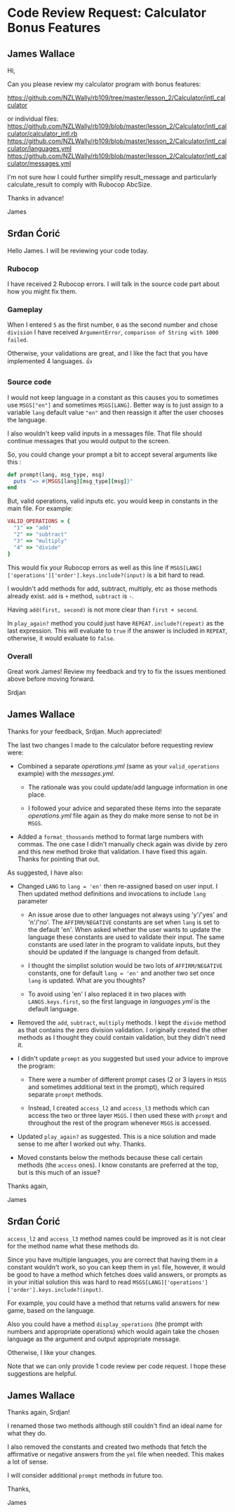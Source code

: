# Code Review Request: Calculator Bonus Features

## James Wallace

Hi,

Can you please review my calculator program with bonus features:

https://github.com/NZLWally/rb109/tree/master/lesson_2/Calculator/intl_calculator

or individual files: https://github.com/NZLWally/rb109/blob/master/lesson_2/Calculator/intl_calculator/calculator_intl.rb https://github.com/NZLWally/rb109/blob/master/lesson_2/Calculator/intl_calculator/languages.yml https://github.com/NZLWally/rb109/blob/master/lesson_2/Calculator/intl_calculator/messages.yml

I'm not sure how I could further simplify result_message and particularly calculate_result to comply with Rubocop AbcSize.

Thanks in advance!

James


## Srđan Ćorić

Hello James. I will be reviewing your code today.

### Rubocop

I have received 2 Rubocop errors. I will talk in the source code part about how you might fix them.

### Gameplay

When I entered `5` as the first number, `0` as the second number and chose `division` I have received `ArgumentError`, `comparison of String with 1000 failed`.

Otherwise, your validations are great, and I like the fact that you have implemented 4 languages. :thumbsup:

### Source code

I would not keep language in a constant as this causes you to sometimes use `MSGS["en"]` and sometimes `MSGS[LANG]`. Better way is to just assign to a variable `lang` default value `"en"` and then reassign it after the user chooses the language.

I also wouldn't keep valid inputs in a messages file. That file should continue messages that you would output to the screen.

So, you could change your prompt a bit to accept several arguments like this :

``` ruby
def prompt(lang, msg_type, msg)
  puts "=> #{MSGS[lang][msg_type][msg]}"
end
```

But, valid operations, valid inputs etc. you would keep in constants in the main file. For example:

``` ruby
VALID_OPERATIONS = {
  "1" => "add"
  "2" => "subtract"
  "3" => "multiply"
  "4" => "divide"
}
```

This would fix your Rubocop errors as well as this line if `MSGS[LANG]['operations']['order'].keys.include?(input)` is a bit hard to read.

I wouldn't add methods for add, subtract, multiply, etc as those methods already exist. `add` is `+` method, `subtract` is `-`.

Having `add(first, second)` is not more clear than `first + second`.

In `play_again?` method you could just have `REPEAT.include?(repeat)` as the last expression. This will evaluate to `true` if the answer is included in `REPEAT`, otherwise, it would evaluate to `false`.

### Overall

Great work James! Review my feedback and try to fix the issues mentioned above before moving forward.

Srdjan


## James Wallace

Thanks for your feedback, Srdjan. Much appreciated!

The last two changes I made to the calculator before requesting review were:

- Combined a separate *operations.yml* (same as your `valid_operations` example) with the *messages.yml*.

  - The rationale was you could update/add language information in one place.

  - I followed your advice and separated these items into the separate *operations.yml* file again as they do make more sense to not be in `MSGS`.

- Added a `format_thousands` method to format large numbers with commas. The one case I didn't manually check again was divide by zero and this new method broke that validation. I have fixed this again. Thanks for pointing that out.

As suggested, I have also:

- Changed `LANG` to `lang = 'en'` then re-assigned based on user input. I Then updated method definitions and invocations to include `lang` parameter

  - An issue arose due to other languages not always using 'y'/'yes' and 'n'/'no'. The `AFFIRM/NEGATIVE` constants are set when `lang` is set to the default 'en'. When asked whether the user wants to update the language these constants are used to validate their input. The same constants are used later in the program to validate inputs, but they should be updated if the language is changed from default.

  - I thought the simplist solution would be two lots of `AFFIRM/NEGATIVE` constants, one for default `lang = 'en'` and another two set once `lang` is updated. What are you thoughts?

  - To avoid using 'en' I also replaced it in two places with `LANGS.keys.first`, so the first language in *languages.yml* is the default language.

- Removed the `add`, `subtract`, `multiply` methods. I kept the `divide` method as that contains the zero division validation. I originally created the other methods as I thought they could contain validation, but they didn't need it.

- I didn't update `prompt` as you suggested but used your advice to improve the program:

  - There were a number of different prompt cases (2 or 3 layers in `MSGS` and sometimes additional text in the prompt), which required separate `prompt` methods.

  - Instead, I created `access_l2` and `access_l3` methods which can access the two or three layer `MSGS`. I then used these with `prompt` and throughout the rest of the program whenever `MSGS` is accessed.

- Updated `play_again?` as suggested. This is a nice solution and made sense to me after I worked out why. Thanks.

- Moved constants below the methods because these call certain methods (the `access` ones). I know constants are preferred at the top, but is this much of an issue?

Thanks again,

James


## Srđan Ćorić

`access_l2` and `access_l3` method names could be improved as it is not clear for the method name what these methods do.

Since you have multiple languages, you are correct that having them in a constant wouldn't work, so you can keep them in `yml` file, however, it would be good to have a method which fetches does valid answers, or prompts as in your initial solution this was hard to read `MSGS[LANG]['operations']['order'].keys.include?(input)`.

For example, you could have a method that returns valid answers for new game, based on the language.

Also you could have a method `display_operations` (the prompt with numbers and appropriate operations) which would again take the chosen language as the argument and output appropriate message.

Otherwise, I like your changes.

Note that we can only provide 1 code review per code request. I hope these suggestions are helpful.


## James Wallace

Thanks again, Srdjan!

I renamed those two methods although still couldn't find an ideal name for what they do.

I also removed the constants and created two methods that fetch the affirmative or negative answers from the `yml` file when needed. This makes a lot of sense.

I will consider additional `prompt` methods in future too.

Thanks,

James
